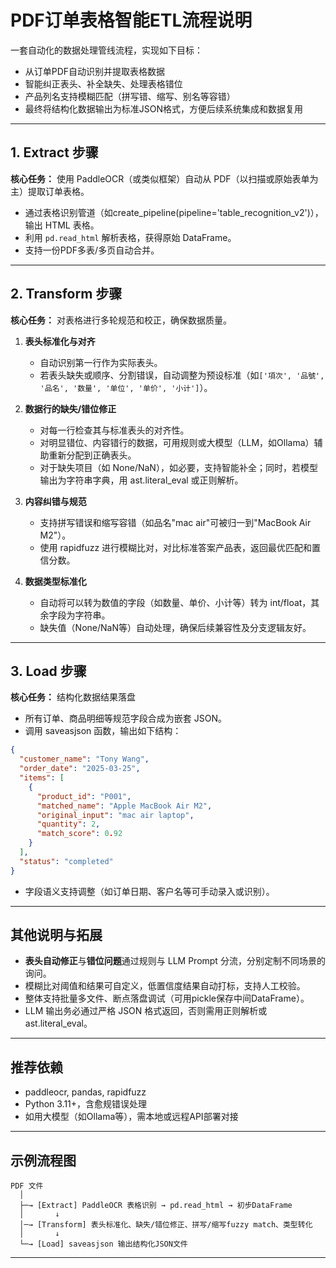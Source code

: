 # PDF订单表格智能ETL流程说明

一套自动化的数据处理管线流程，实现如下目标：

- 从订单PDF自动识别并提取表格数据
- 智能纠正表头、补全缺失、处理表格错位
- 产品列名支持模糊匹配（拼写错、缩写、别名等容错）
- 最终将结构化数据输出为标准JSON格式，方便后续系统集成和数据复用

---

## 1. Extract 步骤

**核心任务：** 使用 PaddleOCR（或类似框架）自动从 PDF（以扫描或原始表单为主）提取订单表格。

- 通过表格识别管道（如create_pipeline(pipeline='table_recognition_v2')），输出 HTML 表格。
- 利用 `pd.read_html` 解析表格，获得原始 DataFrame。
- 支持一份PDF多表/多页自动合并。

---

## 2. Transform 步骤

**核心任务：** 对表格进行多轮规范和校正，确保数据质量。

1. **表头标准化与对齐**  
   - 自动识别第一行作为实际表头。
   - 若表头缺失或顺序、分割错误，自动调整为预设标准（如`['項次', '品號', '品名', '数量', '单位', '单价', '小计']`）。

2. **数据行的缺失/错位修正**  
   - 对每一行检查其与标准表头的对齐性。
   - 对明显错位、内容错行的数据，可用规则或大模型（LLM，如Ollama）辅助重新分配到正确表头。
   - 对于缺失项目（如 None/NaN），如必要，支持智能补全；同时，若模型输出为字符串字典，用 ast.literal_eval 或正则解析。

3. **内容纠错与规范**  
   - 支持拼写错误和缩写容错（如品名"mac air"可被归一到"MacBook Air M2"）。
   - 使用 rapidfuzz 进行模糊比对，对比标准答案产品表，返回最优匹配和置信分数。

4. **数据类型标准化**  
   - 自动将可以转为数值的字段（如数量、单价、小计等）转为 int/float，其余字段为字符串。
   - 缺失值（None/NaN等）自动处理，确保后续兼容性及分支逻辑友好。

---

## 3. Load 步骤

**核心任务：** 结构化数据结果落盘

- 所有订单、商品明细等规范字段合成为嵌套 JSON。
- 调用 saveasjson 函数，输出如下结构：

```json
{
  "customer_name": "Tony Wang",
  "order_date": "2025-03-25",
  "items": [
    {
      "product_id": "P001",
      "matched_name": "Apple MacBook Air M2",
      "original_input": "mac air laptop",
      "quantity": 2,
      "match_score": 0.92
    }
  ],
  "status": "completed"
}
```

- 字段语义支持调整（如订单日期、客户名等可手动录入或识别）。

---

## 其他说明与拓展

- **表头自动修正**与**错位问题**通过规则与 LLM Prompt 分流，分别定制不同场景的询问。
- 模糊比对阈值和结果可自定义，低置信度结果自动打标，支持人工校验。
- 整体支持批量多文件、断点落盘调试（可用pickle保存中间DataFrame）。
- LLM 输出务必通过严格 JSON 格式返回，否则需用正则解析或 ast.literal_eval。

---

## 推荐依赖

- paddleocr, pandas, rapidfuzz
- Python 3.11+，含愈规错误处理
- 如用大模型（如Ollama等），需本地或远程API部署对接

---

## 示例流程图

```
PDF 文件
  │
  ├─→ [Extract] PaddleOCR 表格识别 → pd.read_html → 初步DataFrame
  │       ↓
  │─→ [Transform] 表头标准化、缺失/错位修正、拼写/缩写fuzzy match、类型转化
  │       ↓
  └─→ [Load] saveasjson 输出结构化JSON文件
```

---
